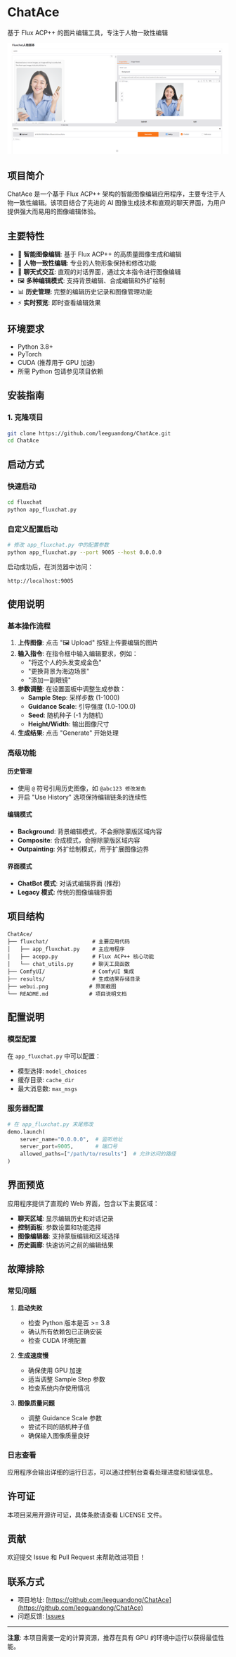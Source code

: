 # ChatAce

基于 Flux ACP++ 的图片编辑工具，专注于人物一致性编辑

![界面预览](webui.png)

## 项目简介

ChatAce 是一个基于 Flux ACP++ 架构的智能图像编辑应用程序，主要专注于人物一致性编辑。该项目结合了先进的 AI 图像生成技术和直观的聊天界面，为用户提供强大而易用的图像编辑体验。

## 主要特性

- 🎨 **智能图像编辑**: 基于 Flux ACP++ 的高质量图像生成和编辑
- 👤 **人物一致性编辑**: 专业的人物形象保持和修改功能  
- 💬 **聊天式交互**: 直观的对话界面，通过文本指令进行图像编辑
- 🖼️ **多种编辑模式**: 支持背景编辑、合成编辑和外扩绘制
- 📊 **历史管理**: 完整的编辑历史记录和图像管理功能
- ⚡ **实时预览**: 即时查看编辑效果

## 环境要求

- Python 3.8+
- PyTorch
- CUDA (推荐用于 GPU 加速)
- 所需 Python 包请参见项目依赖

## 安装指南

### 1. 克隆项目
```bash
git clone https://github.com/leeguandong/ChatAce.git
cd ChatAce
```

## 启动方式

### 快速启动
```bash
cd fluxchat
python app_fluxchat.py
```

### 自定义配置启动
```bash
# 修改 app_fluxchat.py 中的配置参数
python app_fluxchat.py --port 9005 --host 0.0.0.0
```

启动成功后，在浏览器中访问：
```
http://localhost:9005
```

## 使用说明

### 基本操作流程

1. **上传图像**: 点击 "🖼️ Upload" 按钮上传要编辑的图片
2. **输入指令**: 在指令框中输入编辑要求，例如：
   - "将这个人的头发变成金色"
   - "更换背景为海边场景"
   - "添加一副眼镜"
3. **参数调整**: 在设置面板中调整生成参数：
   - **Sample Step**: 采样步数 (1-1000)
   - **Guidance Scale**: 引导强度 (1.0-100.0)
   - **Seed**: 随机种子 (-1 为随机)
   - **Height/Width**: 输出图像尺寸
4. **生成结果**: 点击 "Generate" 开始处理

### 高级功能

#### 历史管理
- 使用 `@` 符号引用历史图像，如 `@abc123 修改发色`
- 开启 "Use History" 选项保持编辑链条的连续性

#### 编辑模式
- **Background**: 背景编辑模式，不会擦除蒙版区域内容
- **Composite**: 合成模式，会擦除蒙版区域内容
- **Outpainting**: 外扩绘制模式，用于扩展图像边界

#### 界面模式
- **ChatBot 模式**: 对话式编辑界面 (推荐)
- **Legacy 模式**: 传统的图像编辑界面

## 项目结构

```
ChatAce/
├── fluxchat/              # 主要应用代码
│   ├── app_fluxchat.py    # 主应用程序
│   ├── acepp.py           # Flux ACP++ 核心功能
│   └── chat_utils.py      # 聊天工具函数
├── ComfyUI/               # ComfyUI 集成
├── results/               # 生成结果存储目录
├── webui.png             # 界面截图
└── README.md             # 项目说明文档
```

## 配置说明

### 模型配置
在 `app_fluxchat.py` 中可以配置：
- 模型选择: `model_choices`
- 缓存目录: `cache_dir`
- 最大消息数: `max_msgs`

### 服务器配置
```python
# 在 app_fluxchat.py 末尾修改
demo.launch(
    server_name="0.0.0.0",  # 监听地址
    server_port=9005,       # 端口号
    allowed_paths=["/path/to/results"]  # 允许访问的路径
)
```

## 界面预览

应用程序提供了直观的 Web 界面，包含以下主要区域：

- **聊天区域**: 显示编辑历史和对话记录
- **控制面板**: 参数设置和功能选择
- **图像编辑器**: 支持蒙版编辑和区域选择
- **历史画廊**: 快速访问之前的编辑结果

## 故障排除

### 常见问题

1. **启动失败**
   - 检查 Python 版本是否 >= 3.8
   - 确认所有依赖包已正确安装
   - 检查 CUDA 环境配置

2. **生成速度慢**
   - 确保使用 GPU 加速
   - 适当调整 Sample Step 参数
   - 检查系统内存使用情况

3. **图像质量问题**
   - 调整 Guidance Scale 参数
   - 尝试不同的随机种子值
   - 确保输入图像质量良好

### 日志查看
应用程序会输出详细的运行日志，可以通过控制台查看处理进度和错误信息。

## 许可证

本项目采用开源许可证，具体条款请查看 LICENSE 文件。

## 贡献

欢迎提交 Issue 和 Pull Request 来帮助改进项目！

## 联系方式

- 项目地址: [https://github.com/leeguandong/ChatAce](https://github.com/leeguandong/ChatAce)
- 问题反馈: [Issues](https://github.com/leeguandong/ChatAce/issues)

---

**注意**: 本项目需要一定的计算资源，推荐在具有 GPU 的环境中运行以获得最佳性能。
